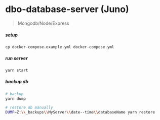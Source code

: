 # dbo-database-server (Juno)

> Mongodb/Node/Express

##### setup

```
cp docker-compose.example.yml docker-compose.yml
```

##### run server

```sh
yarn start
```

##### backup db

```sh
# backup
yarn dump

# restore db manually
DUMP=Z:\\_backups\\MyServer\\date--time\\databaseName yarn restore
```

